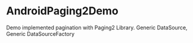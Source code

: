 # AndroidPaging2Demo
Demo implemented pagination with Paging2 Library. Generic DataSource, Generic DataSourceFactory
